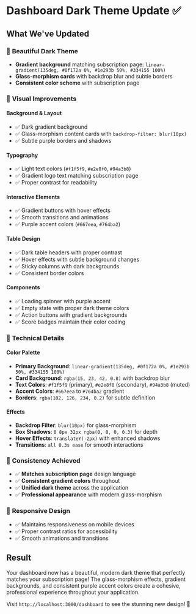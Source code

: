 # Dashboard Dark Theme Update ✅

## What We've Updated

### 🎨 **Beautiful Dark Theme**
- **Gradient background** matching subscription page: `linear-gradient(135deg, #0f172a 0%, #1e293b 50%, #334155 100%)`
- **Glass-morphism cards** with backdrop blur and subtle borders
- **Consistent color scheme** with subscription page

### 🌟 **Visual Improvements**

#### **Background & Layout**
- ✅ Dark gradient background
- ✅ Glass-morphism content cards with `backdrop-filter: blur(10px)`
- ✅ Subtle purple borders and shadows

#### **Typography**
- ✅ Light text colors (`#f1f5f9`, `#e2e8f0`, `#94a3b8`)
- ✅ Gradient logo text matching subscription page
- ✅ Proper contrast for readability

#### **Interactive Elements**
- ✅ Gradient buttons with hover effects
- ✅ Smooth transitions and animations
- ✅ Purple accent colors (`#667eea`, `#764ba2`)

#### **Table Design**
- ✅ Dark table headers with proper contrast
- ✅ Hover effects with subtle background changes
- ✅ Sticky columns with dark backgrounds
- ✅ Consistent border colors

#### **Components**
- ✅ Loading spinner with purple accent
- ✅ Empty state with proper dark theme colors
- ✅ Action buttons with gradient backgrounds
- ✅ Score badges maintain their color coding

### 🔧 **Technical Details**

#### **Color Palette**
- **Primary Background**: `linear-gradient(135deg, #0f172a 0%, #1e293b 50%, #334155 100%)`
- **Card Background**: `rgba(15, 23, 42, 0.8)` with backdrop blur
- **Text Colors**: `#f1f5f9` (primary), `#e2e8f0` (secondary), `#94a3b8` (muted)
- **Accent Colors**: `#667eea` to `#764ba2` gradient
- **Borders**: `rgba(102, 126, 234, 0.2)` for subtle definition

#### **Effects**
- **Backdrop Filter**: `blur(10px)` for glass-morphism
- **Box Shadows**: `0 8px 32px rgba(0, 0, 0, 0.3)` for depth
- **Hover Effects**: `translateY(-2px)` with enhanced shadows
- **Transitions**: `all 0.3s ease` for smooth interactions

### 🎯 **Consistency Achieved**
- ✅ **Matches subscription page** design language
- ✅ **Consistent gradient colors** throughout
- ✅ **Unified dark theme** across the application
- ✅ **Professional appearance** with modern glass-morphism

### 📱 **Responsive Design**
- ✅ Maintains responsiveness on mobile devices
- ✅ Proper contrast ratios for accessibility
- ✅ Smooth animations and transitions

## Result

Your dashboard now has a beautiful, modern dark theme that perfectly matches your subscription page! The glass-morphism effects, gradient backgrounds, and consistent purple accent colors create a cohesive, professional experience throughout your application.

Visit `http://localhost:3000/dashboard` to see the stunning new design! 🚀



